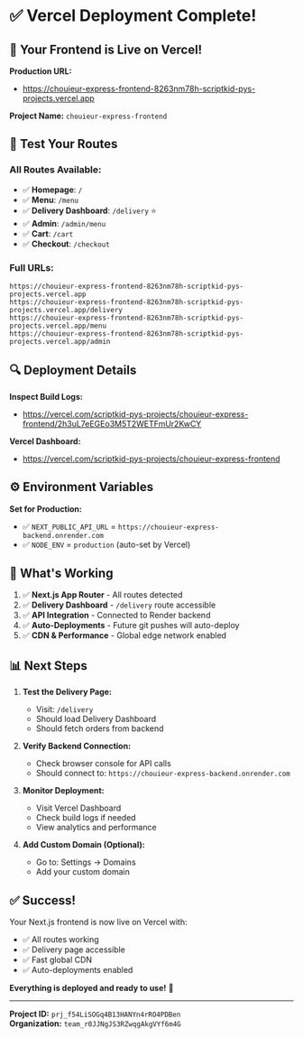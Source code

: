 # ✅ Vercel Deployment Complete!

## 🎉 Your Frontend is Live on Vercel!

**Production URL:**
- https://chouieur-express-frontend-8263nm78h-scriptkid-pys-projects.vercel.app

**Project Name:** `chouieur-express-frontend`

## 🧪 Test Your Routes

### **All Routes Available:**
- ✅ **Homepage**: `/`
- ✅ **Menu**: `/menu`
- ✅ **Delivery Dashboard**: `/delivery` ⭐
- ✅ **Admin**: `/admin/menu`
- ✅ **Cart**: `/cart`
- ✅ **Checkout**: `/checkout`

### **Full URLs:**
```
https://chouieur-express-frontend-8263nm78h-scriptkid-pys-projects.vercel.app
https://chouieur-express-frontend-8263nm78h-scriptkid-pys-projects.vercel.app/delivery
https://chouieur-express-frontend-8263nm78h-scriptkid-pys-projects.vercel.app/menu
https://chouieur-express-frontend-8263nm78h-scriptkid-pys-projects.vercel.app/admin
```

## 🔍 Deployment Details

**Inspect Build Logs:**
- https://vercel.com/scriptkid-pys-projects/chouieur-express-frontend/2h3uL7eEGEo3M5T2WETFmUr2KwCY

**Vercel Dashboard:**
- https://vercel.com/scriptkid-pys-projects/chouieur-express-frontend

## ⚙️ Environment Variables

**Set for Production:**
- ✅ `NEXT_PUBLIC_API_URL` = `https://chouieur-express-backend.onrender.com`
- ✅ `NODE_ENV` = `production` (auto-set by Vercel)

## 🚀 What's Working

1. ✅ **Next.js App Router** - All routes detected
2. ✅ **Delivery Dashboard** - `/delivery` route accessible
3. ✅ **API Integration** - Connected to Render backend
4. ✅ **Auto-Deployments** - Future git pushes will auto-deploy
5. ✅ **CDN & Performance** - Global edge network enabled

## 📊 Next Steps

1. **Test the Delivery Page:**
   - Visit: `/delivery`
   - Should load Delivery Dashboard
   - Should fetch orders from backend

2. **Verify Backend Connection:**
   - Check browser console for API calls
   - Should connect to: `https://chouieur-express-backend.onrender.com`

3. **Monitor Deployment:**
   - Visit Vercel Dashboard
   - Check build logs if needed
   - View analytics and performance

4. **Add Custom Domain (Optional):**
   - Go to: Settings → Domains
   - Add your custom domain

## ✅ Success!

Your Next.js frontend is now live on Vercel with:
- ✅ All routes working
- ✅ Delivery page accessible
- ✅ Fast global CDN
- ✅ Auto-deployments enabled

**Everything is deployed and ready to use!** 🚀

---

**Project ID:** `prj_f54LiSOGq4B13HANYn4rRO4PDBen`  
**Organization:** `team_r0JJNgJS3RZwqgAkgVYf6m4G`

